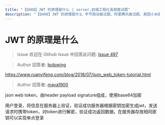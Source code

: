 ```yaml
---
title: "【Q488】JWT 的原理是什么 | server,前端工程化高频面试题"
description: "【Q488】JWT 的原理是什么 字节跳动面试题、阿里腾讯面试题、美团小米面试题。"
---
```


# JWT 的原理是什么

> Issue
> 欢迎在 Gtihub Issue 中回答此问题: [Issue 497](https://github.com/shfshanyue/Daily-Question/issues/497)

> Author
> 回答者: [lpdswing](https://github.com/lpdswing)

https://www.ruanyifeng.com/blog/2018/07/json_web_token-tutorial.html

> Author
> 回答者: [maya1900](https://github.com/maya1900)

json web token，由header payload signature组成，使用base64加密

用户登录，将信息在服务器上验证，验证成功服务器根据密钥加密生成jwt，发送请求时携带token，对token进行解密，验证成功返回数据。在服务器存放相同密钥可以实现单点登录

